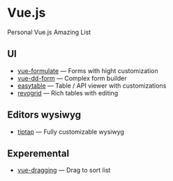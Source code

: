 # Vue.js

Personal Vue.js Amazing List

## UI 

* [vue-formulate](https://github.com/wearebraid/vue-formulate) — Forms with hight customization
* [vue-dd-form](https://github.com/marekmensa/vue-dd-form) — Complex form builder
* [easytable](https://github.com/Happy-Coding-Clans/vue-easytable) — Table / API viewer with customizations
* [revogrid](https://revolist.github.io/revogrid/) — Rich tables with editing

## Editors wysiwyg

* [tiptap](https://www.tiptap.dev/) — Fully customizable wysiwyg

## Experemental

* [vue-dragging](https://github.com/hilongjw/vue-dragging) — Drag to sort list
